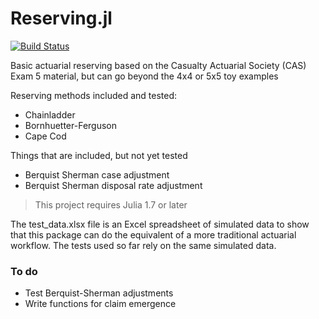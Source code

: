 # Reserving.jl

[![Build Status](https://github.com/matt-kandel/Reserving.jl/actions/workflows/CI.yml/badge.svg?branch=main)](https://github.com/matt-kandel/Reserving.jl/actions/workflows/CI.yml?query=branch%3Amain)

Basic actuarial reserving based on the Casualty Actuarial Society (CAS) Exam 5 material, but can go beyond the 4x4 or 5x5 toy examples

Reserving methods included and tested:
* Chainladder
* Bornhuetter-Ferguson
* Cape Cod

Things that are included, but not yet tested
* Berquist Sherman case adjustment
* Berquist Sherman disposal rate adjustment

> This project requires Julia 1.7 or later

The test_data.xlsx file is an Excel spreadsheet of simulated data to show that this package can do the 
equivalent of a more traditional actuarial workflow. The tests used so far rely on the same simulated data.

### To do
* Test Berquist-Sherman adjustments
* Write functions for claim emergence